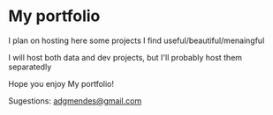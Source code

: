 # My portfolio

I plan on hosting here some projects I find useful/beautiful/menaingful

I will host both data and dev projects, but I'll probably host them separatedly

Hope you enjoy My portfolio!

Sugestions: adgmendes@gmail.com